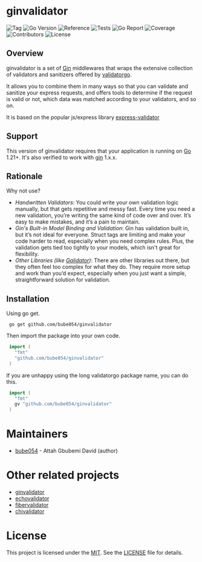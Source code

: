 # ginvalidator

<img alt="Tag" src="https://img.shields.io/badge/tag-v0.1.0-blue?labelColor=gray"> <img alt="Go Version" src="https://img.shields.io/badge/Go->=1.21-00ADD8?labelColor=gray"> <img alt="Reference" src="https://img.shields.io/badge/-reference-00ADD8?logo=go&labelColor=gray"> <img alt="Tests" src="https://img.shields.io/badge/tests-passing-brightgreen?logo=github&labelColor=gray"> <img alt="Go Report" src="https://img.shields.io/badge/go_report-A%2B-00ADD8"> <img alt="Coverage" src="https://img.shields.io/badge/coverage-87.30%25-brightgreen?logo=codecov"> <img alt="Contributors" src="https://img.shields.io/badge/contributors-1-blueviolet"> <img alt="License" src="https://img.shields.io/badge/license-MIT-yellow">

## Overview

ginvalidator is a set of [Gin](https://github.com/gin-gonic/gin) middlewares that wraps the extensive collection of validators and sanitizers offered by [validatorgo](https://github.com/bube054/validatorgo).

It allows you to combine them in many ways so that you can validate and sanitize your express requests, and offers tools to determine if the request is valid or not, which data was matched according to your validators, and so on.

It is based on the popular js/express library [express-validator](https://github.com/express-validator/express-validator)

## Support
This version of ginvalidator requires that your application is running on [Go](https://go.dev/dl/) 1.21+.
It's also verified to work with [gin](https://github.com/gin-gonic/gin) 1.x.x.

## Rationale
Why not use?

* *Handwritten Validators*:
  You could write your own validation logic manually, but that gets repetitive and messy fast. Every time you need a new validation, you’re writing the same kind of code over and over. It’s easy to make mistakes, and it’s a pain to maintain.
* *Gin's Built-in Model Binding and Validation*:
  Gin has validation built in, but it’s not ideal for everyone. Struct tags are limiting and make your code harder to read, especially when you need complex rules. Plus, the validation gets tied too tightly to your models, which isn't great for flexibility.
* *Other Libraries (like [Galidator](github.com/golodash/galidator))*:
  There are other libraries out there, but they often feel too complex for what they do. They require more setup and work than you’d expect, especially when you just want a simple, straightforward solution for validation.


## Installation

Using go get.

```
 go get github.com/bube054/ginvalidator
```

Then import the package into your own code.

```go
 import (
   "fmt"
   "github.com/bube054/ginvalidator"
 )
```

If you are unhappy using the long validatorgo package name, you can do this.

```go
 import (
   "fmt"
   gv "github.com/bube054/ginvalidator"
 )
```

# Maintainers

- [bube054](https://github.com/bube054) - Attah Gbubemi David (author)

# Other related projects

- [ginvalidator](https://github.com/bube054/ginvalidator)
- [echovalidator](https://github.com/bube054/echovalidator)
- [fibervalidator](https://github.com/bube054/fibervalidator)
- [chivalidator](https://github.com/bube054/chivalidator)

# License

This project is licensed under the [MIT](https://opensource.org/license/mit). See the [LICENSE](https://github.com/bube054/validatorgo/blob/master/LICENSE) file for details.
